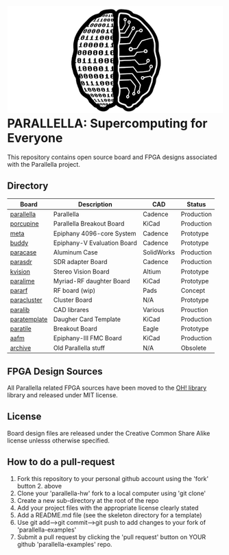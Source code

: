 ![alt tag](docs/parallella_logo_small.jpg)
PARALLELLA: Supercomputing for Everyone
========================================	

This repository contains open source board and FPGA designs associated with the Parallella project. 

## Directory

Board                                | Description                | CAD       | Status     |
-------------------------------------|----------------------------|-----------|------------|
[parallella](parallella/README.md)   | Parallella                 | Cadence   | Production |
[porcupine](porcupine/README.md)     | Parallella Breakout Board  | KiCad     | Production |
[meta](meta)                         | Epiphany 4096-core System  | Cadence   | Prototype  |
[buddy](buddy)                       | Epiphany-V Evaluation Board| Cadence   | Prototype  |
[paracase](paracase)                 | Aluminum Case              | SolidWorks| Production |
[parasdr](parasdr/README.md)         | SDR adapter Board          | Cadence   | Production |
[kvision](kvision/README.md)         | Stereo Vision Board        | Altium    | Prototype  |
[paralime](paralime)                 | Myriad-RF daughter Board   | KiCad     | Prototype  |
[pararf](pararf)                     | RF board (wip)             | Pads      | Concept    | 
[paracluster](paracluster/README.md) | Cluster Board              | N/A       | Prototype  |
[paralib](paralib)                   | CAD librares               | Various   | Prouction  |
[paratemplate](paratemplate)         | Daugher Card Template      | KiCad     | Production |
[paratile](paratile/README.md)       | Breakout Board             | Eagle     | Prototype  |
[aafm](aafm/README.md)               | Epiphany-III FMC Board     | KiCad     | Production |
[archive](archive)                   | Old Parallella stuff       | N/A       | Obsolete   |

## FPGA Design Sources
All Parallella related FPGA sources have been moved to the [OH! library](https://github.com/parallella/oh) library and released under MIT license.

## License
Board design files are released under the Creative Common Share Alike license unlesss otherwise specified.

## How to do a pull-request

1. Fork this repository to your personal github account using the 'fork' button 2. above
3. Clone your 'parallella-hw' fork to a local computer using 'git clone'
4. Create a new sub-directory at the root of the repo
5. Add your project files with the appropriate license clearly stated
6. Add a README.md file (see the skeleton directory for a template)
7. Use git add-->git commit-->git push to add changes to your fork of 'parallella-examples'
8. Submit a pull request by clicking the 'pull request' button on YOUR github 'parallella-examples' repo.


